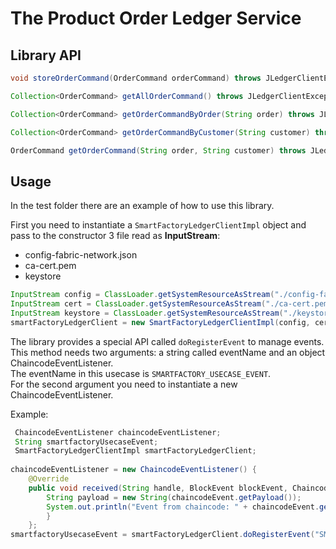 # The Product Order Ledger Service


## Library API 


 ```java
void storeOrderCommand(OrderCommand orderCommand) throws JLedgerClientException;

Collection<OrderCommand> getAllOrderCommand() throws JLedgerClientException;

Collection<OrderCommand> getOrderCommandByOrder(String order) throws JLedgerClientException;

Collection<OrderCommand> getOrderCommandByCustomer(String customer) throws JLedgerClientException;

OrderCommand getOrderCommand(String order, String customer) throws JLedgerClientException;
```
## Usage

In the test folder there are an example of how to use this library.

First you need to instantiate a `SmartFactoryLedgerClientImpl` object and pass to the constructor 3 file read as **InputStream**:

- config-fabric-network.json
- ca-cert.pem
- keystore

```java
InputStream config = ClassLoader.getSystemResourceAsStream("./config-fabric-network.json");
InputStream cert = ClassLoader.getSystemResourceAsStream("./ca-cert.pem");
InputStream keystore = ClassLoader.getSystemResourceAsStream("./keystore");
smartFactoryLedgerClient = new SmartFactoryLedgerClientImpl(config, cert, keystore);
```

The library provides a special API called `doRegisterEvent` to manage events. <br>
This method needs two arguments: a string called eventName and an object ChaincodeEventListener.<br>
The eventName in this usecase is `SMARTFACTORY_USECASE_EVENT`.
<br>
For the second argument you need to instantiate a new ChaincodeEventListener.

Example:
```java
 ChaincodeEventListener chaincodeEventListener;
 String smartfactoryUsecaseEvent;
 SmartFactoryLedgerClientImpl smartFactoryLedgerClient;
    
chaincodeEventListener = new ChaincodeEventListener() {
    @Override
    public void received(String handle, BlockEvent blockEvent, ChaincodeEvent chaincodeEvent) {
        String payload = new String(chaincodeEvent.getPayload());
        System.out.println("Event from chaincode: " + chaincodeEvent.getEventName() + " " + payload);
        }
    };
smartfactoryUsecaseEvent = smartFactoryLedgerClient.doRegisterEvent("SMARTFACTORY_USECASE_EVENT", chaincodeEventListener);
```

